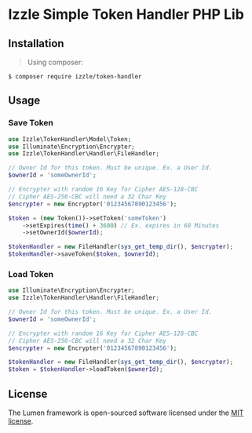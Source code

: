 # Izzle Simple Token Handler PHP Lib

## Installation

> Using composer:
 ```shell
 $ composer require izzle/token-handler
 ```

## Usage

### Save Token
```php
use Izzle\TokenHandler\Model\Token;
use Illuminate\Encryption\Encrypter;
use Izzle\TokenHandler\Handler\FileHandler;

// Owner Id for this token. Must be unique. Ex. a User Id.
$ownerId = 'someOwnerId';

// Encrypter with random 16 Key for Cipher AES-128-CBC
// Cipher AES-256-CBC will need a 32 Char Key
$encrypter = new Encrypter('01234567890123456');

$token = (new Token())->setToken('someToken')
    ->setExpires(time() + 3600) // Ex. expires in 60 Minutes
    ->setOwnerId($ownerId);

$tokenHandler = new FileHandler(sys_get_temp_dir(), $encrypter);
$tokenHandler->saveToken($token, $ownerId);
```

### Load Token
```php
use Illuminate\Encryption\Encrypter;
use Izzle\TokenHandler\Handler\FileHandler;

// Owner Id for this token. Must be unique. Ex. a User Id.
$ownerId = 'someOwnerId';

// Encrypter with random 16 Key for Cipher AES-128-CBC
// Cipher AES-256-CBC will need a 32 Char Key
$encrypter = new Encrypter('01234567890123456');

$tokenHandler = new FileHandler(sys_get_temp_dir(), $encrypter);
$token = $tokenHandler->loadToken($ownerId);
```

## License

The Lumen framework is open-sourced software licensed under the [MIT license](https://opensource.org/licenses/MIT).

